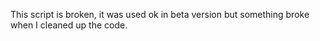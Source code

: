 This script is broken, it was used ok in beta version but something broke when I cleaned up the code.
